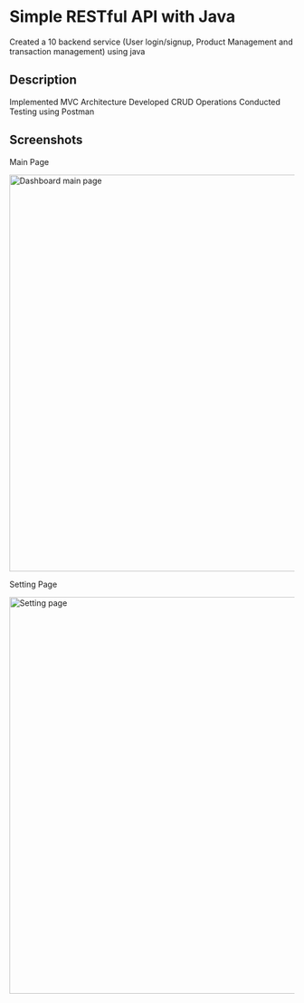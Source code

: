 # Simple RESTful API with Java

Created a 10 backend service (User login/signup, Product Management and transaction management) using java

## Description

Implemented MVC Architecture
Developed CRUD Operations
Conducted Testing using Postman

## Screenshots

<p align="center">
  <p>Main Page</p>
  <img src="https://github.com/irvanwn/TTS-KapitaSelekta/blob/main/project-image-preview/Screenshot%202024-05-31%20215535.jpg" alt="Dashboard main page" width="700"/>
  <p>Setting Page</p>
  <img src="https://github.com/irvanwn/TTS-KapitaSelekta/blob/main/project-image-preview/Screenshot%202024-05-31%20215553.jpg" alt="Setting page" width="700"/>
</p>
